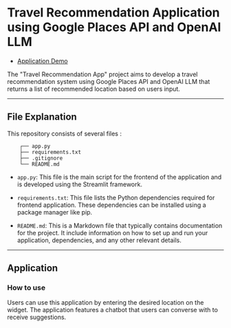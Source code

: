 # Travel Recommendation Application using Google Places API and OpenAI LLM

- [Application Demo]()

The "Travel Recommendation App" project aims to develop a travel recommendation system using Google Places API and OpenAI LLM that returns a list of recommended location based on users input. 

---

## File Explanation
This repository consists of several files :

```
    ┌── app.py
    ├── requirements.txt
    ├── .gitignore
    └── README.md
```
- `app.py`: This file is the main script for the frontend of the application and is developed using the Streamlit framework.

- `requirements.txt`: This file lists the Python dependencies required for frontend application. These dependencies can be installed using a package manager like pip.

- `README.md`: This is a Markdown file that typically contains documentation for the project. It include information on how to set up and run your application, dependencies, and any other relevant details.

---

## Application

### How to use

Users can use this application by entering the desired location on the widget. The application features a chatbot that users can converse with to receive suggestions.
